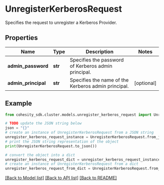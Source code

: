 # UnregisterKerberosRequest

Specifies the request to unregister a Kerberos Provider.

## Properties

Name | Type | Description | Notes
------------ | ------------- | ------------- | -------------
**admin_password** | **str** | Specifies the password of Kerberos admin principal. | 
**admin_principal** | **str** | Specifies the name of the Kerberos admin principal. | [optional] 

## Example

```python
from cohesity_sdk.cluster.models.unregister_kerberos_request import UnregisterKerberosRequest

# TODO update the JSON string below
json = "{}"
# create an instance of UnregisterKerberosRequest from a JSON string
unregister_kerberos_request_instance = UnregisterKerberosRequest.from_json(json)
# print the JSON string representation of the object
print(UnregisterKerberosRequest.to_json())

# convert the object into a dict
unregister_kerberos_request_dict = unregister_kerberos_request_instance.to_dict()
# create an instance of UnregisterKerberosRequest from a dict
unregister_kerberos_request_from_dict = UnregisterKerberosRequest.from_dict(unregister_kerberos_request_dict)
```
[[Back to Model list]](../README.md#documentation-for-models) [[Back to API list]](../README.md#documentation-for-api-endpoints) [[Back to README]](../README.md)


